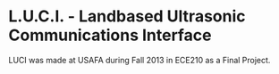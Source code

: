 # L.U.C.I. - Landbased Ultrasonic Communications Interface

LUCI was made at USAFA during Fall 2013 in ECE210 as a Final Project.
